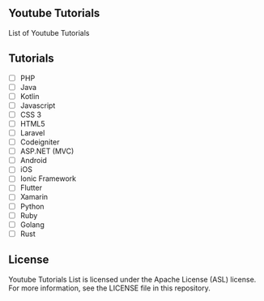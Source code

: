 ## Youtube Tutorials
List of Youtube Tutorials

## Tutorials
- [ ] PHP
- [ ] Java
- [ ] Kotlin
- [ ] Javascript
- [ ] CSS 3
- [ ] HTML5
- [ ] Laravel
- [ ] Codeigniter
- [ ] ASP.NET (MVC)
- [ ] Android
- [ ] iOS
- [ ] Ionic Framework
- [ ] Flutter
- [ ] Xamarin
- [ ] Python
- [ ] Ruby
- [ ] Golang
- [ ] Rust

## License
Youtube Tutorials List is licensed under the Apache License (ASL) license. For more information, see the LICENSE file in this repository.
